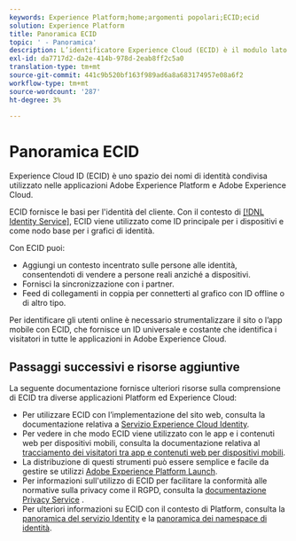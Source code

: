```yaml
---
keywords: Experience Platform;home;argomenti popolari;ECID;ecid
solution: Experience Platform
title: Panoramica ECID
topic: ' - Panoramica'
description: L’identificatore Experience Cloud (ECID) è il modulo lato client che fornisce l’accesso alla gestione dell’identità, che fornisce tre funzioni principali.
exl-id: da7717d2-da2e-414b-978d-2eab8ff2c5a0
translation-type: tm+mt
source-git-commit: 441c9b520bf163f989ad6a8a683174957e08a6f2
workflow-type: tm+mt
source-wordcount: '287'
ht-degree: 3%

---
```


# Panoramica ECID

Experience Cloud ID (ECID) è uno spazio dei nomi di identità condivisa utilizzato nelle applicazioni Adobe Experience Platform e Adobe Experience Cloud.

ECID fornisce le basi per l&#39;identità del cliente. Con il contesto di [[!DNL Identity Service]](./home.md), ECID viene utilizzato come ID principale per i dispositivi e come nodo base per i grafici di identità.

Con ECID puoi:

* Aggiungi un contesto incentrato sulle persone alle identità, consentendoti di vendere a persone reali anziché a dispositivi.
* Fornisci la sincronizzazione con i partner.
* Feed di collegamenti in coppia per connetterti al grafico con ID offline o di altro tipo.

Per identificare gli utenti online è necessario strumentalizzare il sito o l’app mobile con ECID, che fornisce un ID universale e costante che identifica i visitatori in tutte le applicazioni in Adobe Experience Cloud.

## Passaggi successivi e risorse aggiuntive

La seguente documentazione fornisce ulteriori risorse sulla comprensione di ECID tra diverse applicazioni Platform ed Experience Cloud:

* Per utilizzare ECID con l’implementazione del sito web, consulta la documentazione relativa a [Servizio Experience Cloud Identity](https://experienceleague.adobe.com/docs/id-service/using/home.html?lang=en).
* Per vedere in che modo ECID viene utilizzato con le app e i contenuti web per dispositivi mobili, consulta la documentazione relativa al [tracciamento dei visitatori tra app e contenuti web per dispositivi mobili](https://experienceleague.adobe.com/docs/mobile-services/ios/sdk-reference-ios/hybrid-app.html?lang=en#sdk-reference-ios).
* La distribuzione di questi strumenti può essere semplice e facile da gestire se utilizzi [Adobe Experience Platform Launch](https://experienceleague.adobe.com/docs/launch/using/home.html?lang=en).
* Per informazioni sull&#39;utilizzo di ECID per facilitare la conformità alle normative sulla privacy come il RGPD, consulta la [documentazione Privacy Service](../privacy-service/identity-data.md) .
* Per ulteriori informazioni su ECID con il contesto di Platform, consulta la [panoramica del servizio Identity](./home.md) e la [panoramica dei namespace di identità](./namespaces.md).